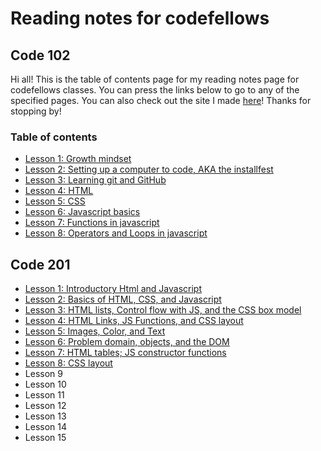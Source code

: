 # Reading notes for codefellows

## Code 102

Hi all! This is the table of contents page for my reading notes page for codefellows classes. You can press the links below to go to any of the specified pages. You can also check out the site I made [here](https://aoifewm.github.io/petphotos/index.html)! Thanks for stopping by!

### Table of contents

* [Lesson 1: Growth mindset](growthmindset.md)
* [Lesson 2: Setting up a computer to code, AKA the installfest](codersComputer.md)
* [Lesson 3: Learning git and GitHub](revisions_and_the_cloud.md)
* [Lesson 4: HTML](html.md)
* [Lesson 5: CSS](cssnotes.md)
* [Lesson 6: Javascript basics](jsnotes.md)
* [Lesson 7: Functions in javascript](functionsinjs.md)
* [Lesson 8: Operators and Loops in javascript](jsoperatorsandloops.md)

## Code 201

* [Lesson 1: Introductory Html and Javascript](class-01.md)
* [Lesson 2: Basics of HTML, CSS, and Javascript](class-02.md)
* [Lesson 3: HTML lists, Control flow with JS, and the CSS box model](class-03.md)
* [Lesson 4: HTML Links, JS Functions, and CSS layout](class-04.md)
* [Lesson 5: Images, Color, and Text](class-05.md)
* [Lesson 6: Problem domain, objects, and the DOM](class-06.md)
* [Lesson 7: HTML tables; JS constructor functions](class-07.md)
* [Lesson 8: CSS layout](class-07.md)
* Lesson 9
* Lesson 10
* Lesson 11
* Lesson 12
* Lesson 13
* Lesson 14
* Lesson 15
